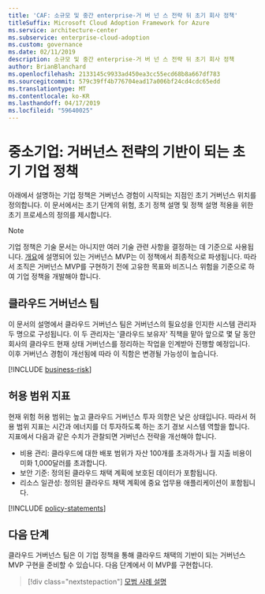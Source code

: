 ```yaml
---
title: 'CAF: 소규모 및 중간 enterprise-거 버 넌 스 전략 뒤 초기 회사 정책'
titleSuffix: Microsoft Cloud Adoption Framework for Azure
ms.service: architecture-center
ms.subservice: enterprise-cloud-adoption
ms.custom: governance
ms.date: 02/11/2019
description: 소규모 및 중간 enterprise-거 버 넌 스 전략 뒤 초기 회사 정책
author: BrianBlanchard
ms.openlocfilehash: 2133145c9933ad450ea3cc55ecd68b8a667df783
ms.sourcegitcommit: 579c39ff4b776704ead17a006bf24cd4cdc65edd
ms.translationtype: MT
ms.contentlocale: ko-KR
ms.lasthandoff: 04/17/2019
ms.locfileid: "59640025"
---
```

# <a name="small-to-medium-enterprise-initial-corporate-policy-behind-the-governance-strategy"></a>중소기업: 거버넌스 전략의 기반이 되는 초기 기업 정책

아래에서 설명하는 기업 정책은 거버넌스 경험이 시작되는 지점인 초기 거버넌스 위치를 정의합니다. 이 문서에서는 초기 단계의 위험, 초기 정책 설명 및 정책 설명 적용을 위한 초기 프로세스의 정의를 제시합니다.

> [!NOTE]
>기업 정책은 기술 문서는 아니지만 여러 기술 관련 사항을 결정하는 데 기준으로 사용됩니다. [개요](./overview.md)에 설명되어 있는 거버넌스 MVP는 이 정책에서 최종적으로 파생됩니다. 따라서 조직은 거버넌스 MVP를 구현하기 전에 고유한 목표와 비즈니스 위험을 기준으로 하여 기업 정책을 개발해야 합니다.

## <a name="cloud-governance-team"></a>클라우드 거버넌스 팀

이 문서의 설명에서 클라우드 거버넌스 팀은 거버넌스의 필요성을 인지한 시스템 관리자 두 명으로 구성됩니다. 이 두 관리자는 '클라우드 보유자' 직책을 맡아 앞으로 몇 달 동안 회사의 클라우드 현재 상태 거버넌스를 정리하는 작업을 인계받아 진행할 예정입니다. 이후 거버넌스 경험이 개선됨에 따라 이 직함은 변경될 가능성이 높습니다.

[!INCLUDE [business-risk](../../../../../includes/cloud-adoption/governance/business-risks.md)]

## <a name="tolerance-indicators"></a>허용 범위 지표

현재 위험 허용 범위는 높고 클라우드 거버넌스 투자 의향은 낮은 상태입니다. 따라서 허용 범위 지표는 시간과 에너지를 더 투자하도록 하는 조기 경보 시스템 역할을 합니다. 지표에서 다음과 같은 수치가 관찰되면 거버넌스 전략을 개선해야 합니다.

- 비용 관리: 클라우드에 대한 배포 범위가 자산 100개를 초과하거나 월 지출 비용이 미화 1,000달러를 초과합니다.
- 보안 기준: 정의된 클라우드 채택 계획에 보호된 데이터가 포함됩니다.
- 리소스 일관성: 정의된 클라우드 채택 계획에 중요 업무용 애플리케이션이 포함됩니다.

[!INCLUDE [policy-statements](../../../../../includes/cloud-adoption/governance/policy-statements.md)]

## <a name="next-steps"></a>다음 단계

클라우드 거버넌스 팀은 이 기업 정책을 통해 클라우드 채택의 기반이 되는 거버넌스 MVP 구현을 준비할 수 있습니다. 다음 단계에서 이 MVP를 구현합니다.

> [!div class="nextstepaction"]
> [모범 사례 설명](./best-practice-explained.md)